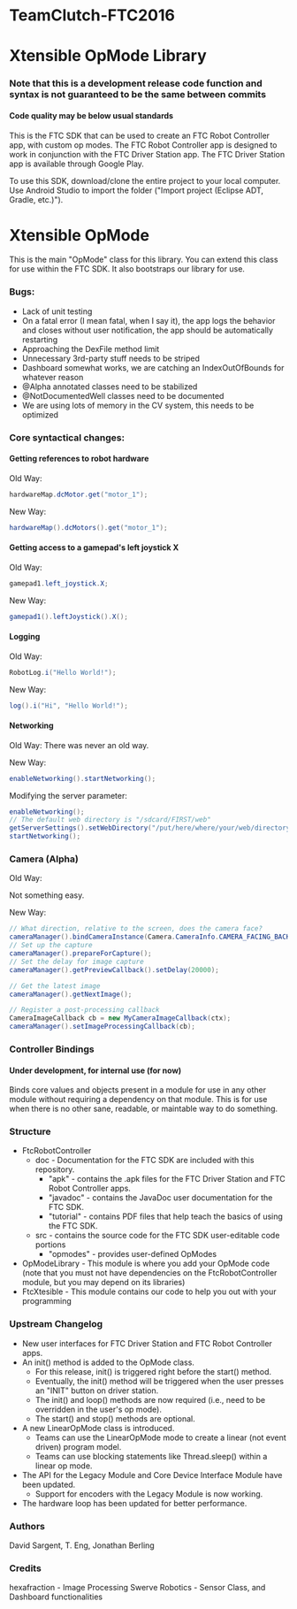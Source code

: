 # TeamClutch-FTC2016
# Xtensible OpMode Library
### Note that this is a development release code function and syntax is not guaranteed to be the same between commits
#### Code quality may be below usual standards
This is the FTC SDK that can be used to create an FTC Robot Controller app, with custom op modes.
The FTC Robot Controller app is designed to work in conjunction with the FTC Driver Station app.
The FTC Driver Station app is available through Google Play.

To use this SDK, download/clone the entire project to your local computer.
Use Android Studio to import the folder ("Import project (Eclipse ADT, Gradle, etc.)").

# Xtensible OpMode
This is the main "OpMode" class for this library. You can extend this class for use
within the FTC SDK. It also bootstraps our library for use.

### Bugs:
- Lack of unit testing
- On a fatal error (I mean fatal, when I say it), the app logs the behavior and closes without user notification, the app should be automatically restarting
- Approaching the DexFile method limit
- Unnecessary 3rd-party stuff needs to be striped
- Dashboard somewhat works, we are catching an IndexOutOfBounds for whatever reason
- @Alpha annotated classes need to be stabilized
- @NotDocumentedWell classes need to be documented
- We are using lots of memory in the CV system, this needs to be optimized


### Core syntactical changes:
#### Getting references to robot hardware
Old Way:
```java
hardwareMap.dcMotor.get("motor_1");
```
New Way:
```java
hardwareMap().dcMotors().get("motor_1");
```
#### Getting access to a gamepad's left joystick X
Old Way:
```java
gamepad1.left_joystick.X;
```
New Way:
```java
gamepad1().leftJoystick().X();
```

#### Logging
Old Way:
```java
RobotLog.i("Hello World!");
```
New Way:
```java
log().i("Hi", "Hello World!");
```

#### Networking
Old Way:
There was never an old way.

New Way:
```java
enableNetworking().startNetworking();
```


Modifying the server parameter:
```java
enableNetworking();
// The default web directory is "/sdcard/FIRST/web"
getServerSettings().setWebDirectory("/put/here/where/your/web/directory/is");
startNetworking();
```

### Camera (Alpha)
Old Way:

Not something easy.

New Way:
```java
// What direction, relative to the screen, does the camera face?
cameraManager().bindCameraInstance(Camera.CameraInfo.CAMERA_FACING_BACK);
// Set up the capture
cameraManager().prepareForCapture();
// Set the delay for image capture
cameraManager().getPreviewCallback().setDelay(20000);

// Get the latest image
cameraManager().getNextImage();

// Register a post-processing callback
CameraImageCallback cb = new MyCameraImageCallback(ctx);
cameraManager().setImageProcessingCallback(cb);
```

### Controller Bindings
#### Under development, for internal use (for now)

Binds core values and objects present in a module for use in any other module without requiring
a dependency on that module. This is for use when there is no other sane, readable, or maintable way
to do something.


### Structure
 * FtcRobotController
     - doc - Documentation for the FTC SDK are included with this repository.
        - "apk" - contains the .apk files for the FTC Driver Station and FTC Robot Controller apps.
        - "javadoc" - contains the JavaDoc user documentation for the FTC SDK.
        - "tutorial" - contains PDF files that help teach the basics of using the FTC SDK.
     - src - contains the source code for the FTC SDK user-editable code portions
        - "opmodes" - provides user-defined OpModes
 * OpModeLibrary - This module is where you add your OpMode code (note that you must not have
    dependencies on the FtcRobotController module, but you may depend on its libraries)
 * FtcXtesible - This module contains our code to help you out with your programming

### Upstream Changelog
 * New user interfaces for FTC Driver Station and FTC Robot Controller apps.
 * An init() method is added to the OpMode class.
   - For this release, init() is triggered right before the start() method.
   - Eventually, the init() method will be triggered when the user presses an "INIT" button on driver station.
   - The init() and loop() methods are now required (i.e., need to be overridden in the user's op mode).
   - The start() and stop() methods are optional.
 * A new LinearOpMode class is introduced.
   - Teams can use the LinearOpMode mode to create a linear (not event driven) program model.
   - Teams can use blocking statements like Thread.sleep() within a linear op mode.
 * The API for the Legacy Module and Core Device Interface Module have been updated.
   - Support for encoders with the Legacy Module is now working.
 * The hardware loop has been updated for better performance.

### Authors
David Sargent, T. Eng, Jonathan Berling

### Credits
hexafraction - Image Processing
Swerve Robotics - Sensor Class, and Dashboard functionalities


